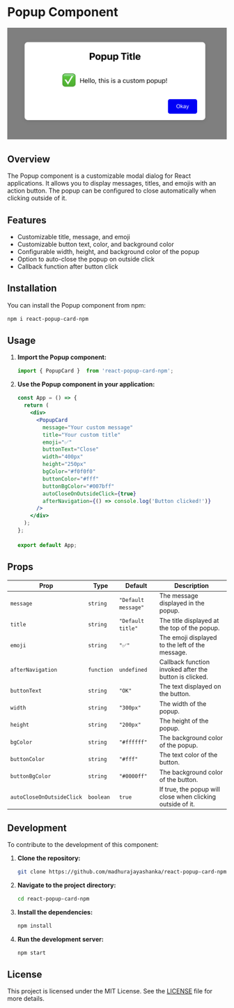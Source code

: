 # Popup Component

![alt text](./thumbnail.png)


## Overview

The Popup component is a customizable modal dialog for React applications. It allows you to display messages, titles, and emojis with an action button. The popup can be configured to close automatically when clicking outside of it.

## Features

- Customizable title, message, and emoji
- Customizable button text, color, and background color
- Configurable width, height, and background color of the popup
- Option to auto-close the popup on outside click
- Callback function after button click

## Installation

You can install the Popup component from npm:

```bash
npm i react-popup-card-npm
```

## Usage

1. **Import the Popup component:**
   ```jsx
   import { PopupCard }  from 'react-popup-card-npm';
   ```

2. **Use the Popup component in your application:**
   ```jsx
   const App = () => {
     return (
       <div>
         <PopupCard
           message="Your custom message"
           title="Your custom title"
           emoji="✅"
           buttonText="Close"
           width="400px"
           height="250px"
           bgColor="#f0f0f0"
           buttonColor="#fff"
           buttonBgColor="#007bff"
           autoCloseOnOutsideClick={true}
           afterNavigation={() => console.log('Button clicked!')}
         />
       </div>
     );
   };

   export default App;
   ```

## Props

| Prop                     | Type       | Default      | Description                                                                 |
|--------------------------|------------|--------------|-----------------------------------------------------------------------------|
| `message`                | `string`   | `"Default message"` | The message displayed in the popup.                                          |
| `title`                  | `string`   | `"Default title"`   | The title displayed at the top of the popup.                                 |
| `emoji`                  | `string`   | `"✅"`          | The emoji displayed to the left of the message.                              |
| `afterNavigation`        | `function` | `undefined`       | Callback function invoked after the button is clicked.                      |
| `buttonText`             | `string`   | `"OK"`        | The text displayed on the button.                                           |
| `width`                  | `string`   | `"300px"`     | The width of the popup.                                                     |
| `height`                 | `string`   | `"200px"`     | The height of the popup.                                                    |
| `bgColor`                | `string`   | `"#ffffff"`   | The background color of the popup.                                          |
| `buttonColor`            | `string`   | `"#fff"`      | The text color of the button.                                               |
| `buttonBgColor`          | `string`   | `"#0000ff"`   | The background color of the button.                                         |
| `autoCloseOnOutsideClick`| `boolean`  | `true`        | If true, the popup will close when clicking outside of it.                  |

## Development

To contribute to the development of this component:

1. **Clone the repository:**
   ```bash
   git clone https://github.com/madhurajayashanka/react-popup-card-npm.git
   ```

2. **Navigate to the project directory:**
   ```bash
   cd react-popup-card-npm
   ```

3. **Install the dependencies:**
   ```bash
   npm install
   ```

4. **Run the development server:**
   ```bash
   npm start
   ```

## License

This project is licensed under the MIT License. See the [LICENSE](LICENSE) file for more details.


